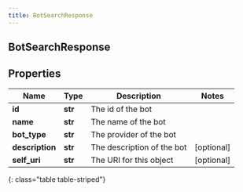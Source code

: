 ```yaml
---
title: BotSearchResponse
---
```

## BotSearchResponse

## Properties

|Name | Type | Description | Notes|
|------------ | ------------- | ------------- | -------------|
| **id** | **str** | The id of the bot | |
| **name** | **str** | The name of the bot | |
| **bot_type** | **str** | The provider of the bot | |
| **description** | **str** | The description of the bot | [optional] |
| **self_uri** | **str** | The URI for this object | [optional] |
{: class="table table-striped"}



